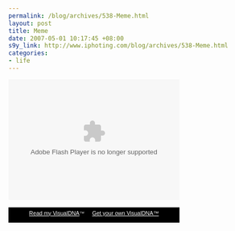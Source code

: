 ```yaml
--- 
permalink: /blog/archives/538-Meme.html
layout: post
title: Meme
date: 2007-05-01 10:17:45 +08:00
s9y_link: http://www.iphoting.com/blog/archives/538-Meme.html
categories: 
- life
---
```

<p class="whiteline"><p><embed allowScriptAccess="never"    allowNetworking="internal"  enableJavaScript="false"    src="http://dna.imagini.net/friends/swf/widget.swf"     quality="best"  bgcolor="#3D3932"   width="340"     height="240"    name="widget"   align="middle"  type="application/x-shockwave-flash"    pluginspage="http://www.macromedia.com/go/getflashplayer"   flashvars="bgcolor=#3D3932&amp;i1=http://dna.imagini.net/i/RESIZE_43E105EB.jpeg&amp;c1=The Ratio&amp;i2=http://dna.imagini.net/i/RESIZE_14A34A07.jpeg&amp;c2=The Acoustics&amp;i3=http://dna.imagini.net/i/RESIZE_-2B750FCD.jpeg&amp;c3=The Fragrance&amp;i4=http://dna.imagini.net/i/RESIZE_62BEF7F2.jpeg&amp;c4=The Clearness&amp;i5=http://dna.imagini.net/i/RESIZE_-396C1EDE.jpeg&amp;c5=The stink&amp;i6=http://dna.imagini.net/i/RESIZE_-66240DD4.jpeg&amp;c6=The Bond&amp;i7=http://dna.imagini.net/i/RESIZE_-50C95EAC.jpeg&amp;c7=The noise&amp;i8=http://dna.imagini.net/i/RESIZE_75EB3440.jpeg&amp;c8=The Simplicity&amp;i9=http://dna.imagini.net/i/RESIZE_1F095154.jpeg&amp;c9=The Joy&amp;i10=http://dna.imagini.net/i/RESIZE_-3DA9302E.jpeg&amp;c10=The Passion&amp;i11=http://dna.imagini.net/i/RESIZE_1F8FF9B4.jpeg&amp;c11=The Peace&amp;i12=http://dna.imagini.net/i/RESIZE_1D28CE3C.jpeg&amp;c12=The Energy&amp;i13=http://dna.imagini.net/i/RESIZE_26CFB92A.jpeg&amp;c13=The Pace&amp;moodlabel=SOFISTICAT&amp;lovelabel=HOME SOUL&amp;funlabel=THRILLER&amp;habitslabel=BACK TO BASICS&amp;uid=690939-0312&amp;srv=iwebhd3"    ></embed></p>
</p><p class="break"><div style="text-align:center; width:340px;height:25px;margin-top:0px; border-top:1px solid rgb(150,150,150);background-color:rgb(0,0,0);padding:5px 0 0 0; font-family:Arial, Helvetica, sans-serif; font-size:11px;"><a onclick="_gaq.push(['_trackPageview', '/extlink/networking.imagini.blueorange.co.uk/vdna.php?uid=690939-0312&amp;srv=iwebhd3']);"  href="http://networking.imagini.blueorange.co.uk/vdna.php?uid=690939-0312&srv=iwebhd3" style="color:rgb(255,255,255)">Read my VisualDNA</a><span style="font-size:10px;color:#cccccc">&trade;</span>     <a onclick="_gaq.push(['_trackPageview', '/extlink/dna.imagini.net/friends/']);"  href="http://dna.imagini.net/friends/" style="color:rgb(255,255,255) ">Get your own VisualDNA&trade;</a></div></p>
